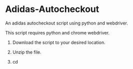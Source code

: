 # Adidas-Autocheckout
An adidas autocheckout script using python and webdriver.

This script requires python and chrome webdriver.

1. Download the script to your desired location.
	
2. Unzip the file.
	
3. cd <script folder location>
	
4. Install dependencies:
	
	pip install requests
		
	pip install selenium
	
5. [Download chromedriver](http://chromedriver.chromium.org/downloads) for your version of chrome and drag the exe into the script folder.
		
6. Now edit the config file with your desired credentials.
	
7. Run 'python autocheckout.py'
	
8. Login via the CLI.
	
	  username (adidas cart email)
		
	  password (adidas cart password)
		
9. The script will open chrome browser, login, and navigate to the cart. It will ask if you want to continue.
	
10. If so, it will fill in you details automatically.
	
Let it run, and happy cooking!

# To-Do List

1. Discord webhook cart integration
